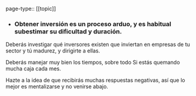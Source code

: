 page-type:: [[topic]]
- ### Obtener inversión es un proceso arduo, y es habitual subestimar su dificultad y duración.

Deberás investigar qué inversores existen que inviertan en empresas de tu sector y tú madurez, y dirigirte a ellas.

Deberás manejar muy bien los tiempos, sobre todo Si estás quemando mucha caja cada mes.

Hazte a la idea de que recibirás muchas respuestas negativas, así que lo mejor es mentalizarse y no venirse abajo.



